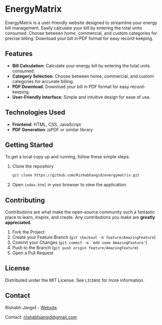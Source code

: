 

# EnergyMatrix

EnergyMatrix is a user-friendly website designed to streamline your energy bill management. Easily calculate your bill by entering the total units consumed. Choose between home, commercial, and custom categories for precise billing. Download your bill in PDF format for easy record-keeping.

## Features

- **Bill Calculation**: Calculate your energy bill by entering the total units consumed.
- **Category Selection**: Choose between home, commercial, and custom categories for accurate billing.
- **PDF Download**: Download your bill in PDF format for easy record-keeping.
- **User-Friendly Interface**: Simple and intuitive design for ease of use.

## Technologies Used

- **Frontend**: HTML, CSS, JavaScript
- **PDF Generation**: jsPDF or similar library

## Getting Started

To get a local copy up and running, follow these simple steps:

1. Clone the repository
   ```sh
   git clone https://github.com/Rishabhangid/energymatrix.git
   ```
2. Open `index.html` in your browser to view the application.





## Contributing

Contributions are what make the open-source community such a fantastic place to learn, inspire, and create. Any contributions you make are **greatly appreciated**.

1. Fork the Project
2. Create your Feature Branch (`git checkout -b feature/AmazingFeature`)
3. Commit your Changes (`git commit -m 'Add some AmazingFeature'`)
4. Push to the Branch (`git push origin feature/AmazingFeature`)
5. Open a Pull Request

## License

Distributed under the MIT License. See `LICENSE` for more information.

## Contact

Rishabh Jangid - [Website](https://protfolio-rishabh-jangid-web-develope.netlify.app/)

Contact: riishabhjangid@gmail.com

